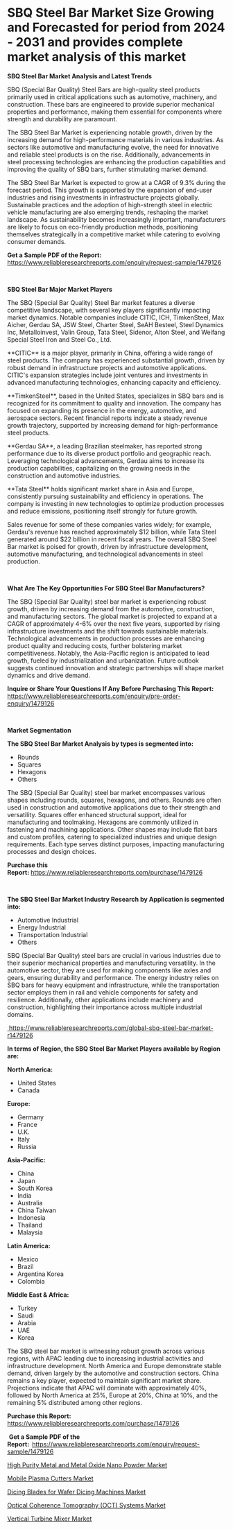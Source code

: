 <p><h1>SBQ Steel Bar Market Size Growing and Forecasted for period from 2024 - 2031 and provides complete market analysis of this market</h1></p><p><strong>SBQ Steel Bar Market Analysis and Latest Trends</strong></p>
<p><p>SBQ (Special Bar Quality) Steel Bars are high-quality steel products primarily used in critical applications such as automotive, machinery, and construction. These bars are engineered to provide superior mechanical properties and performance, making them essential for components where strength and durability are paramount.</p><p>The SBQ Steel Bar Market is experiencing notable growth, driven by the increasing demand for high-performance materials in various industries. As sectors like automotive and manufacturing evolve, the need for innovative and reliable steel products is on the rise. Additionally, advancements in steel processing technologies are enhancing the production capabilities and improving the quality of SBQ bars, further stimulating market demand.</p><p>The SBQ Steel Bar Market is expected to grow at a CAGR of 9.3% during the forecast period. This growth is supported by the expansion of end-user industries and rising investments in infrastructure projects globally. Sustainable practices and the adoption of high-strength steel in electric vehicle manufacturing are also emerging trends, reshaping the market landscape. As sustainability becomes increasingly important, manufacturers are likely to focus on eco-friendly production methods, positioning themselves strategically in a competitive market while catering to evolving consumer demands.</p></p>
<p><strong>Get a Sample PDF of the Report:&nbsp;</strong> <a href="https://www.reliableresearchreports.com/enquiry/request-sample/1479126?utm_campaign=9&utm_medium=2&utm_source=Github&utm_content=ia&utm_term=09122024&utm_id=sbq-steel-bar">https://www.reliableresearchreports.com/enquiry/request-sample/1479126</a></p>
<p>&nbsp;</p>
<p><strong>SBQ Steel Bar Major Market Players</strong></p>
<p><p>The SBQ (Special Bar Quality) Steel Bar market features a diverse competitive landscape, with several key players significantly impacting market dynamics. Notable companies include CITIC, ICH, TimkenSteel, Max Aicher, Gerdau SA, JSW Steel, Charter Steel, SeAH Besteel, Steel Dynamics Inc, Metalloinvest, Valin Group, Tata Steel, Sidenor, Alton Steel, and Weifang Special Steel Iron and Steel Co., Ltd.</p><p>**CITIC** is a major player, primarily in China, offering a wide range of steel products. The company has experienced substantial growth, driven by robust demand in infrastructure projects and automotive applications. CITIC's expansion strategies include joint ventures and investments in advanced manufacturing technologies, enhancing capacity and efficiency.</p><p>**TimkenSteel**, based in the United States, specializes in SBQ bars and is recognized for its commitment to quality and innovation. The company has focused on expanding its presence in the energy, automotive, and aerospace sectors. Recent financial reports indicate a steady revenue growth trajectory, supported by increasing demand for high-performance steel products.</p><p>**Gerdau SA**, a leading Brazilian steelmaker, has reported strong performance due to its diverse product portfolio and geographic reach. Leveraging technological advancements, Gerdau aims to increase its production capabilities, capitalizing on the growing needs in the construction and automotive industries.</p><p>**Tata Steel** holds significant market share in Asia and Europe, consistently pursuing sustainability and efficiency in operations. The company is investing in new technologies to optimize production processes and reduce emissions, positioning itself strongly for future growth.</p><p>Sales revenue for some of these companies varies widely; for example, Gerdau's revenue has reached approximately $12 billion, while Tata Steel generated around $22 billion in recent fiscal years. The overall SBQ Steel Bar market is poised for growth, driven by infrastructure development, automotive manufacturing, and technological advancements in steel production.</p></p>
<p>&nbsp;</p>
<p><strong>What Are The Key Opportunities For SBQ Steel Bar Manufacturers?</strong></p>
<p><p>The SBQ (Special Bar Quality) steel bar market is experiencing robust growth, driven by increasing demand from the automotive, construction, and manufacturing sectors. The global market is projected to expand at a CAGR of approximately 4-6% over the next five years, supported by rising infrastructure investments and the shift towards sustainable materials. Technological advancements in production processes are enhancing product quality and reducing costs, further bolstering market competitiveness. Notably, the Asia-Pacific region is anticipated to lead growth, fueled by industrialization and urbanization. Future outlook suggests continued innovation and strategic partnerships will shape market dynamics and drive demand.</p></p>
<p><strong>Inquire or Share Your Questions If Any Before Purchasing This Report:</strong> <a href="https://www.reliableresearchreports.com/enquiry/pre-order-enquiry/1479126?utm_campaign=9&utm_medium=2&utm_source=Github&utm_content=ia&utm_term=09122024&utm_id=sbq-steel-bar">https://www.reliableresearchreports.com/enquiry/pre-order-enquiry/1479126</a></p>
<p>&nbsp;</p>
<p><strong>Market Segmentation</strong></p>
<p><strong>The SBQ Steel Bar Market Analysis by types is segmented into:</strong></p>
<p><ul><li>Rounds</li><li>Squares</li><li>Hexagons</li><li>Others</li></ul></p>
<p><p>The SBQ (Special Bar Quality) steel bar market encompasses various shapes including rounds, squares, hexagons, and others. Rounds are often used in construction and automotive applications due to their strength and versatility. Squares offer enhanced structural support, ideal for manufacturing and toolmaking. Hexagons are commonly utilized in fastening and machining applications. Other shapes may include flat bars and custom profiles, catering to specialized industries and unique design requirements. Each type serves distinct purposes, impacting manufacturing processes and design choices.</p></p>
<p><strong>Purchase this Report:&nbsp;</strong><a href="https://www.reliableresearchreports.com/purchase/1479126?utm_campaign=9&utm_medium=2&utm_source=Github&utm_content=ia&utm_term=09122024&utm_id=sbq-steel-bar">https://www.reliableresearchreports.com/purchase/1479126</a></p>
<p>&nbsp;</p>
<p><strong>The SBQ Steel Bar Market Industry Research by Application is segmented into:</strong></p>
<p><ul><li>Automotive Industrial</li><li>Energy Industrial</li><li>Transportation Industrial</li><li>Others</li></ul></p>
<p><p>SBQ (Special Bar Quality) steel bars are crucial in various industries due to their superior mechanical properties and manufacturing versatility. In the automotive sector, they are used for making components like axles and gears, ensuring durability and performance. The energy industry relies on SBQ bars for heavy equipment and infrastructure, while the transportation sector employs them in rail and vehicle components for safety and resilience. Additionally, other applications include machinery and construction, highlighting their importance across multiple industrial domains.</p></p>
<p><a href="https://www.reliableresearchreports.com/global-sbq-steel-bar-market-r1479126?utm_campaign=9&utm_medium=2&utm_source=Github&utm_content=ia&utm_term=09122024&utm_id=sbq-steel-bar">&nbsp;https://www.reliableresearchreports.com/global-sbq-steel-bar-market-r1479126</a></p>
<p><strong>In terms of Region, the SBQ Steel Bar Market Players available by Region are:</strong></p>
<p>
    <p> <strong> North America: </strong>
        <ul>
            <li>United States</li>
            <li>Canada</li>
        </ul>
        </p> 
    <p> <strong> Europe: </strong>
        <ul>
            <li>Germany</li>
            <li>France</li>
            <li>U.K.</li>
            <li>Italy</li>
            <li>Russia</li>
        </ul>
        </p> 
    <p> <strong> Asia-Pacific: </strong>
        <ul>
            <li>China</li>
            <li>Japan</li>
            <li>South Korea</li>
            <li>India</li>
            <li>Australia</li>
            <li>China Taiwan</li>
            <li>Indonesia</li>
            <li>Thailand</li>
            <li>Malaysia</li>
        </ul>
        </p> 
    <p> <strong> Latin America: </strong>
        <ul>
            <li>Mexico</li>
            <li>Brazil</li>
            <li>Argentina Korea</li>
            <li>Colombia</li>
        </ul>
        </p> 
    <p> <strong> Middle East & Africa: </strong>
        <ul>
            <li>Turkey</li>
            <li>Saudi</li>
            <li>Arabia</li>
            <li>UAE</li>
            <li>Korea</li>
        </ul>
    </p>
    </p>
<p><p>The SBQ steel bar market is witnessing robust growth across various regions, with APAC leading due to increasing industrial activities and infrastructure development. North America and Europe demonstrate stable demand, driven largely by the automotive and construction sectors. China remains a key player, expected to maintain significant market share. Projections indicate that APAC will dominate with approximately 40%, followed by North America at 25%, Europe at 20%, China at 10%, and the remaining 5% distributed among other regions.</p></p>
<p><strong>Purchase this Report: </strong><a href="https://www.reliableresearchreports.com/purchase/1479126?utm_campaign=9&utm_medium=2&utm_source=Github&utm_content=ia&utm_term=09122024&utm_id=sbq-steel-bar">https://www.reliableresearchreports.com/purchase/1479126</a></p>
<p>&nbsp;<strong>Get a Sample PDF of the Report:&nbsp;&nbsp;</strong><a href="https://www.reliableresearchreports.com/enquiry/request-sample/1479126?utm_campaign=9&utm_medium=2&utm_source=Github&utm_content=ia&utm_term=09122024&utm_id=sbq-steel-bar">https://www.reliableresearchreports.com/enquiry/request-sample/1479126</a></p>
<p><strong></strong></p>
<p><p><a href="https://www.linkedin.com/pulse/marketsize2024-2031withca-adaptive-researcher-uhyte?utm_campaign=9&utm_medium=2&utm_source=Github&utm_content=ia&utm_term=09122024&utm_id=sbq-steel-bar">High Purity Metal and Metal Oxide Nano Powder Market</a></p><p><a href="https://github.com/SanjidaMahmud54/Market-Research-Report-List-1/blob/main/mobile-plasma-cutters-market.md?utm_campaign=9&utm_medium=2&utm_source=Github&utm_content=ia&utm_term=09122024&utm_id=sbq-steel-bar">Mobile Plasma Cutters Market</a></p><p><a href="https://www.linkedin.com/pulse/swot-analysis-dicing-blades-wafer-machines-market-business-xrvjf?utm_campaign=9&utm_medium=2&utm_source=Github&utm_content=ia&utm_term=09122024&utm_id=sbq-steel-bar">Dicing Blades for Wafer Dicing Machines Market</a></p><p><a href="https://www.linkedin.com/pulse/optical-coherence-tomography-oct-systems-market-research-rl9mc?utm_campaign=9&utm_medium=2&utm_source=Github&utm_content=ia&utm_term=09122024&utm_id=sbq-steel-bar">Optical Coherence Tomography (OCT) Systems Market</a></p><p><a href="https://github.com/hgf64gh/Market-Research-Report-List-1/blob/main/vertical-turbine-mixer-market.md?utm_campaign=9&utm_medium=2&utm_source=Github&utm_content=ia&utm_term=09122024&utm_id=sbq-steel-bar">Vertical Turbine Mixer Market</a></p></p>